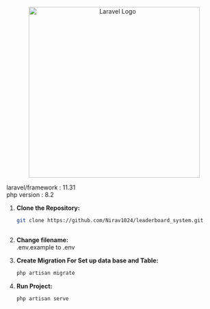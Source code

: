 <p align="center"><a href="https://laravel.com" target="_blank"><img src="https://raw.githubusercontent.com/laravel/art/master/logo-lockup/5%20SVG/2%20CMYK/1%20Full%20Color/laravel-logolockup-cmyk-red.svg" width="400" alt="Laravel Logo"></a></p>


<span> laravel/framework : 11.31 </span><br>
<span> php version : 8.2 </span>


1. **Clone the Repository:**

   ```bash
   git clone https://github.com/Nirav1024/leaderboard_system.git
  
2. **Change filename:** <br>
    .env.example to .env

3. **Create Migration For Set up data base and Table:**
    ```bash
    php artisan migrate
    ```

4. **Run Project:**
      ```bash
    php artisan serve
    ```
